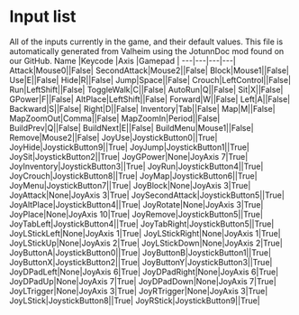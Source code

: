 ﻿# Input list
All of the inputs currently in the game, and their default values.
This file is automatically generated from Valheim using the JotunnDoc mod found on our GitHub.
Name |Keycode |Axis |Gamepad |
---|---|---|---|
Attack|Mouse0||False|
SecondAttack|Mouse2||False|
Block|Mouse1||False|
Use|E||False|
Hide|R||False|
Jump|Space||False|
Crouch|LeftControl||False|
Run|LeftShift||False|
ToggleWalk|C||False|
AutoRun|Q||False|
Sit|X||False|
GPower|F||False|
AltPlace|LeftShift||False|
Forward|W||False|
Left|A||False|
Backward|S||False|
Right|D||False|
Inventory|Tab||False|
Map|M||False|
MapZoomOut|Comma||False|
MapZoomIn|Period||False|
BuildPrev|Q||False|
BuildNext|E||False|
BuildMenu|Mouse1||False|
Remove|Mouse2||False|
JoyUse|JoystickButton0||True|
JoyHide|JoystickButton9||True|
JoyJump|JoystickButton1||True|
JoySit|JoystickButton2||True|
JoyGPower|None|JoyAxis 7|True|
JoyInventory|JoystickButton3||True|
JoyRun|JoystickButton4||True|
JoyCrouch|JoystickButton8||True|
JoyMap|JoystickButton6||True|
JoyMenu|JoystickButton7||True|
JoyBlock|None|JoyAxis 3|True|
JoyAttack|None|JoyAxis 3|True|
JoySecondAttack|JoystickButton5||True|
JoyAltPlace|JoystickButton4||True|
JoyRotate|None|JoyAxis 3|True|
JoyPlace|None|JoyAxis 10|True|
JoyRemove|JoystickButton5||True|
JoyTabLeft|JoystickButton4||True|
JoyTabRight|JoystickButton5||True|
JoyLStickLeft|None|JoyAxis 1|True|
JoyLStickRight|None|JoyAxis 1|True|
JoyLStickUp|None|JoyAxis 2|True|
JoyLStickDown|None|JoyAxis 2|True|
JoyButtonA|JoystickButton0||True|
JoyButtonB|JoystickButton1||True|
JoyButtonX|JoystickButton2||True|
JoyButtonY|JoystickButton3||True|
JoyDPadLeft|None|JoyAxis 6|True|
JoyDPadRight|None|JoyAxis 6|True|
JoyDPadUp|None|JoyAxis 7|True|
JoyDPadDown|None|JoyAxis 7|True|
JoyLTrigger|None|JoyAxis 3|True|
JoyRTrigger|None|JoyAxis 3|True|
JoyLStick|JoystickButton8||True|
JoyRStick|JoystickButton9||True|
